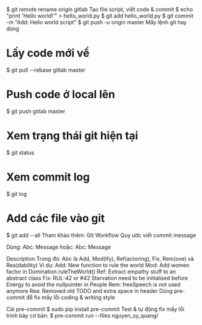$ git remote rename origin gitlab
Tạo file script, viết code & commit
$ echo "print 'Hello world!'" > hello_world.py
$ git add hello_world.py
$ git commit -m "Add: Hello world script"
$ git push -u origin master
Mấy lệnh git hay dùng

# Lấy code mới về
$ git pull --rebase gitlab master

# Push code ở local lên
$ git push gitlab master

# Xem trạng thái git hiện tại
$ git status

# Xem commit log
$ git log

# Add các file vào git
$ git add --all
Tham khảo thêm: Git Workflow
Quy ước viết commit message

Dùng:
Abc: Message
hoặc:
Abc: Message

Description
Trong đó:
Abc là Add, Mod(ify), Ref(actoring), Fix, Rem(ove) và Rea(dability)
Ví dụ:
Add: New function to rule the world
Mod: Add women factor in Domination.ruleTheWorld()
Ref: Extract empathy stuff to an abstract class
Fix: RUL-42 or #42 Starvation need to be initialised before Energy to avoid the nullpointer in People
Rem: freeSpeech is not used anymore
Rea: Removed old TODO and extra space in header
Dùng pre-commit để fix mấy lỗi coding & writing style

Cài pre-commit
$ sudo pip install pre-commit
Test & tự động fix mấy lỗi trình bày cơ bản:
$ pre-commit run --files nguyen_sy_quang/
